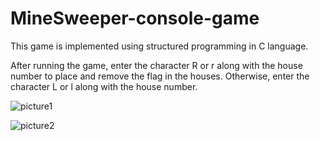 # MineSweeper-console-game

This game is implemented using structured programming in C language.

After running the game, enter the character R or r along with the house number to place and remove the flag in the houses. Otherwise, enter the character L or l along with the house number.

![picture1](https://github.com/ztavakolii/MineSweeper-console-game/assets/119357206/a78a922f-b635-4e79-ba7a-e60054b70259)


![picture2](https://github.com/ztavakolii/MineSweeper-console-game/assets/119357206/5f272660-a53d-475a-a292-a5ee7e8eab55)
